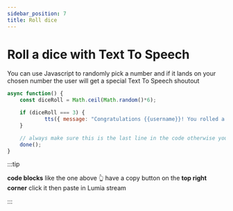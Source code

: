 ```yaml
---
sidebar_position: 7
title: Roll dice
---
```


# Roll a dice with Text To Speech

You can use Javascript to randomly pick a number and if it lands on your chosen number the user will get a special Text To Speech shoutout

```js
async function() {
	const diceRoll = Math.ceil(Math.random()*6);

	if (diceRoll === 3) {
			tts({ message: "Congratulations {{username}}! You rolled a 3", voice: "Brian", volume: 100 })
	}

	// always make sure this is the last line in the code otherwise your computer may get slower due to memory leaks
	done();
}
```

:::tip

**code blocks** like the one above 👆 have a copy button on the **top right corner** click it then paste in Lumia stream

:::
